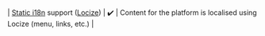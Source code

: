 | [Static i18n](../concepts/i18n#a-few-words-on-static-i18n) support ([Locize](http://localhost:4000/guides/i18n/use-locize)) | :heavy_check_mark: | Content for the platform is localised using Locize (menu, links, etc.) |
